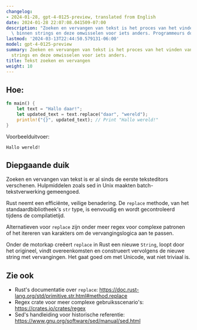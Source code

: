 ```yaml
---
changelog:
- 2024-01-28, gpt-4-0125-preview, translated from English
date: 2024-01-28 22:07:08.041509-07:00
description: "Zoeken en vervangen van tekst is het proces van het vinden van strings\
  \ binnen strings en deze omwisselen voor iets anders. Programmeurs doen dit om\u2026"
lastmod: '2024-03-13T22:44:50.579131-06:00'
model: gpt-4-0125-preview
summary: Zoeken en vervangen van tekst is het proces van het vinden van strings binnen
  strings en deze omwisselen voor iets anders.
title: Tekst zoeken en vervangen
weight: 10
---
```


## Hoe:
```Rust
fn main() {
    let text = "Hallo daar!";
    let updated_text = text.replace("daar", "wereld");
    println!("{}", updated_text); // Print "Hallo wereld!"
}
```

Voorbeelduitvoer:
```
Hallo wereld!
```

## Diepgaande duik
Zoeken en vervangen van tekst is er al sinds de eerste teksteditors verschenen. Hulpmiddelen zoals sed in Unix maakten batch-tekstverwerking gemeengoed.

Rust neemt een efficiënte, veilige benadering. De `replace` methode, van het standaardbibliotheek's `str` type, is eenvoudig en wordt gecontroleerd tijdens de compilatietijd.

Alternatieven voor `replace` zijn onder meer regex voor complexe patronen of het itereren van karakters om de vervangingslogica aan te passen.

Onder de motorkap creëert `replace` in Rust een nieuwe `String`, loopt door het origineel, vindt overeenkomsten en construeert vervolgens de nieuwe string met vervangingen. Het gaat goed om met Unicode, wat niet triviaal is.

## Zie ook
- Rust's documentatie over `replace`: https://doc.rust-lang.org/std/primitive.str.html#method.replace
- Regex crate voor meer complexe gebruiksscenario's: https://crates.io/crates/regex
- Sed's handleiding voor historische referentie: https://www.gnu.org/software/sed/manual/sed.html
